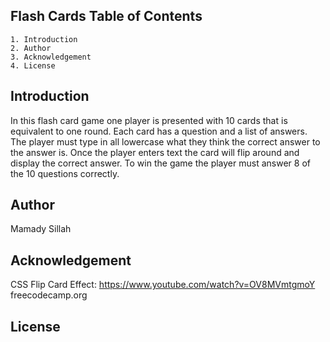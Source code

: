 ## Flash Cards Table of Contents
    1. Introduction
    2. Author
    3. Acknowledgement
    4. License 

## Introduction
In this flash card game one player is presented with 10 cards that is equivalent to one round. Each card has a question and a list of answers. The player must type in all lowercase what they think the correct answer to the answer is. Once the player enters text the card will flip around and display the correct answer. To win the game the player must answer 8 of the 10 questions correctly. 

## Author
Mamady Sillah 

## Acknowledgement
CSS Flip Card Effect: https://www.youtube.com/watch?v=OV8MVmtgmoY
freecodecamp.org

## License